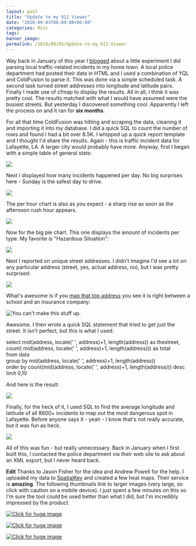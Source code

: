 ```yaml
---
layout: post
title: "Update to my 911 Viewer"
date: "2010-09-03T08:09:00+06:00"
categories: Misc 
tags: 
banner_image: 
permalink: /2010/09/03/Update-to-my-911-Viewer
---
```


Way back in January of this year I <a href="http://www.raymondcamden.com/2010/01/19/Proof-of-Concept-911-Viewer">blogged</a> about a little experiment I did parsing local traffic-related incidents in my home town. A local police department had posted their data in HTML and I used a combination of YQL and ColdFusion to parse it. This was done via a simple scheduled task. A second task turned street addresses into longitude and latitude pairs. Finally I made use of cfmap to display the results. All in all, I think it was pretty cool. The results matched with what I would have assumed were the busiest streets. But yesterday I discovered something cool. Apparently I left the process on and it ran for <b>six months</b>.
<!--more-->
For all that time ColdFusion was hitting and scraping the data, cleaning it and importing it into my database. I did a quick SQL to count the number of rows and found I had a bit over 8.5K. I whipped up a quick report template and I thought I'd share the results. Again - this is traffic incident data for Lafayette, LA. A larger city would probably have more. Anyway, first I began with a simple table of general stats:

<img src="https://static.raymondcamden.com/images/cfjedi/Screen shot 2010-09-03 at 7.00.48 AM.png" />

Next I displayed how many incidents happened per day. No big surprises here - Sunday is the safest day to drive.

<img src="https://static.raymondcamden.com/images/cfjedi/Screen shot 2010-09-03 at 7.01.41 AM.png" />

The per hour chart is also as you expect - a sharp rise as soon as the afternoon rush hour appears. 

<img src="https://static.raymondcamden.com/images/cfjedi/Screen shot 2010-09-03 at 7.02.40 AM.png" />

Now for the big pie chart. This one displays the amount of incidents per type. My favorite is "Hazardous Situation":

<img src="https://static.raymondcamden.com/images/cfjedi/Screen shot 2010-09-03 at 7.04.16 AM.png" />

Next I reported on unique street addresses. I didn't imagine I'd see a lot on any particular address (street, yes, actual address, no), but I was pretty surprised:

<img src="https://static.raymondcamden.com/images/cfjedi/Screen shot 2010-09-03 at 7.05.34 AM.png" />

What's awesome is if you <a href="http://maps.google.com/maps?f=q&source=s_q&hl=en&q=&vps=1&jsv=271c&sll=37.0625,-95.677068&sspn=42.089199,93.076172&ie=UTF8&geocode=Ff1UzQEdE8CC-g&split=0">map that top address</a> you see it is right between a school and an insurance company:

<img src="https://static.raymondcamden.com/images/cfjedi/Screen shot 2010-09-03 at 7.06.59 AM.png" title="You can't make this stuff up." />

Awesome. I then wrote a quick SQL statement that tried to get just the street. It isn't perfect, but this is what I used: 


select mid(address, locate(' ', address)+1, length(address)) as thestreet, count( mid(address, locate(' ', address)+1, length(address))) as total<br/>
from data<br/>
group by  mid(address, locate(' ', address)+1, length(address))<br/>
order by  count(mid(address, locate(' ', address)+1, length(address))) desc<br/>
limit 0,10

And here is the result:

<img src="https://static.raymondcamden.com/images/cfjedi/Screen shot 2010-09-03 at 7.08.37 AM.png" />

Finally, for the heck of it, I used SQL to find the average longitude and latitude of all 8600+ incidents to map out the most dangerous spot in Lafayette. Before anyone says it - yeah - I know that's not really accurate, but it was fun as heck. 

<img src="https://static.raymondcamden.com/images/cfjedi/Screen shot 2010-09-03 at 7.10.17 AM.png" />

All of this was fun - but really unnecessary. Back in January when I first built this, I contacted the police department via their web site to ask about an XML export, but I never heard back.

<b>Edit</b> Thanks to Jason Fisher for the idea and Andrew Powell for the help. I uploaded my data to <a href="http://www.spatialkey.com">SpatialKey</a> and created a few heat maps. Their service is <b>amazing</b>. The following thumbnails link to larger images (very large, so click with caution on a mobile device). I just spent a few minutes on this so I'm sure the tool could be used better than what I did, but I'm incredibly impressed by the product.

<a href="http://www.coldfusionjedi.com/images/sk/getimage1.png"><img src="https://static.raymondcamden.com/images/cfjedi/sk/getimage1_thumb.png" title="Click for huge image"></a>

<a href="http://www.coldfusionjedi.com/images/sk/getimage2.png"><img src="https://static.raymondcamden.com/images/cfjedi/sk/getimage2_thumb.png" title="Click for huge image"></a>

<a href="http://www.coldfusionjedi.com/images/sk/getimage3.png"><img src="https://static.raymondcamden.com/images/cfjedi/sk/getimage3_thumb.png" title="Click for huge image"></a>
